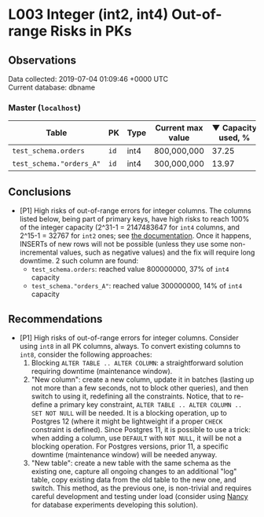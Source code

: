 # L003 Integer (int2, int4) Out-of-range Risks in PKs #

## Observations ##
Data collected: 2019-07-04 01:09:46 +0000 UTC  
Current database: dbname  



### Master (`localhost`) ###
| Table | PK | Type | Current max value | &#9660;&nbsp;Capacity used, % |
|------|----|------|-------------------|-------------------------------|
|`test_schema.orders` | `id` | int4 |800,000,000 | 37.25|
|`test_schema."orders_A"` | `id` | int4 |300,000,000 | 13.97|


## Conclusions ##
  - [P1] High risks of out-of-range errors for integer columns. The columns listed below, being part of primary keys, have high risks to reach 100% of the integer capacity (2^31-1 = 2147483647 for `int4` columns, and 2^15-1 = 32767 for `int2` ones; see [the documentation](https://www.postgresql.org/docs/current/datatype-numeric.html). Once it happens, INSERTs of new rows will not be possible (unless they use some non-incremental values, such as negative values) and the fix will require long downtime. 2 such column are found:  
    - `test_schema.orders`: reached value 800000000, 37% of `int4` capacity  
    - `test_schema."orders_A"`: reached value 300000000, 14% of `int4` capacity  

  
 


## Recommendations ##
  - [P1] High risks of out-of-range errors for integer columns. Consider using `int8` in all PK columns, always. To convert existing columns to `int8`, consider the following approaches:  
    1. Blocking `ALTER TABLE .. ALTER COLUMN`: a straightforward solution requiring downtime (maintenance window).  
    1. "New column": create a new column, update it in batches (lasting up not more than a few seconds, not to block other queries), and then switch to using it, redefining all the constraints. Notice, that to re-define a primary key constraint, `ALTER TABLE .. ALTER COLUMN .. SET NOT NULL` will be needed. It is a blocking operation, up to Postgres 12 (where it might be lightweight if a proper `CHECK` constraint is defined). Since Postgres 11, it is possible to use a trick: when adding a column, use `DEFAULT` with `NOT NULL`, it will be not a blocking operation. For Postgres versions, prior 11, a specific downtime (maintenance window) will be needed anyway.  
    1. "New table": create a new table with the same schema as the existing one, capture all ongoing changes to an additional "log" table, copy existing data from the old table to the new one, and switch. This method, as the previous one, is non-trivial and requires careful development and testing under load (consider using [Nancy](https://gitlab.com/postgres-ai/nancy) for database experiments developing this solution).
  
 

